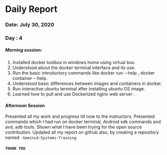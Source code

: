 
# Daily Report
### Date: July 30, 2020 ###
### Day : 4 ###


##### Morning session:

1. Installed docker toolbox in windows home using virtual box.
2. Understood about the docker terminal  interface and its use.
3. Run the basic introductory commands like docker run --help , docker container --help.
4. Understood basic differences between images and containers in docker.
5. Run interactive ubuntu terminal after installing ubuntu OS image.
6. Learned how to pull and use Dockerized nginx web server .



#### Afternoon Session
Presented all my work and progress till now to the instructors. 
Presented commands which I had run on docker terminal, Android sdk commands and avd, adb tools.
Shown what I have been trying for the open source contribution.
Updated all my report on github also, by creating a repository named ``` 
Geminid-Systems-Training ```

#### ``` THANK YOU ```

